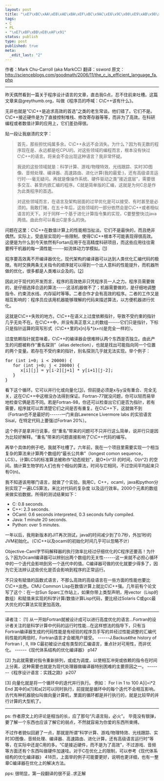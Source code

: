 ```yaml
--- 
layout: post
title: "\xE7\xBC\xAA\xE8\xAE\xBA\xEF\xBC\x9AC\xE6\x9C\x80\xE9\xAB\x98\xE6\x95\x88"
tags: 
- C
- PL
- "\xE7\xBF\xBB\xE8\xAF\x91"
status: publish
type: post
published: true
meta: 
  _edit_last: "2"
---
```

作者：Mark Chu-Carroll (aka MarkCC)
翻译：ssword
原文：<a href="http://scienceblogs.com/goodmath/2006/11/the_c_is_efficient_language_fa.php">http://scienceblogs.com/goodmath/2006/11/the_c_is_efficient_language_fa.php</a>

<hr />

昨天偶然看到一篇关于程序设计语言的文章，直击我G点，忍不住前来吐槽。这篇文章来自greythumb.org，叫做《程序员的呼喊：C\C++该有什么》。

无非也就是“C\C++是追求高效的首选”之类的老生常谈。他们错了。它们不是。C\C++接近硬件是为了直接控制堆栈、修改寄存器等等，而非为了高效。在科研编程或者数值计算的应用上，它们差劲得很。

贴一段让我崩溃的文字：

<blockquote>首先，那些担忧纯属多余。C\C++永远不会消失。为什么？因为有无数的程序现在是、永远都是吃CPU的。对这些领域的编程而言，根本没有快过C\C++的语言。将来会不会出现这种语言？我非常怀疑。

我说的这些领域就是：科学计算、游戏/物理特效、光线跟踪、实时3D图像、音频处理、编译器、高速路由、进化计算(我的最爱:)，还有高级语言运行时---毫无疑问。再就是像操作系统、硬件驱动之类“接近底层”，需要很多交互、甚至内嵌汇编的程序。C就是简单版的汇编，这就是为何C总是作为此类程序的首选。

对这些领域而言，在语言及架构层面的过早优化是可以接受、有时甚至是必须的。我敢打赌，在五十年后，这些领域的一部分依然会是C\C++或者相似语言的天下。对于同样一个基于进化计算指令集的实现，C要整整快过java两倍。由此你可以看出C是多么的快。</blockquote>

问题在这里：C\C++在数值计算上的性能相当扯淡。它们不是最快的，而且绝非偶然。实际上，受底层实现的一些限制，使得C\C++根本不可能表现得很高效。这便是为什么到今天依然有Fortan应用于在高精度科研项目，而这些应用往往需要榨干机器的每一滴性能------如流体动力学模拟。[<a href="#q1">1</a>]

程序要高效离不开编译器优化，现代架构的编译器可以达到人类优化汇编代码的极限。有时交换两条无关指令的顺序就可以得到一个出人意料的性能提升，而机器所做的优化，很多都是人类难以企及的。[<a href="#q2">2</a>]

因此对于现代的开发而言，程序的高效绝非只凭程序员一人之力。程序员需要做的，是仔细选择合适的算法-----这活机器做不了；机器需要做的，是仔细地调整指令、约束流水线、内存延时等等。二者合作才会有高效的程序。二者的工作又是相互影响的：程序员应该用机器能够理解的代码来描述算法，以方便机器进行优化。

这就是C\C++失败的地方。C\C++在语义上过度依赖指针，导致不受约束的指针几乎无处不在。在C\C++中，并没有真正意义上的数组------它们只是指针，下标只是指针运算的简写形式（C\C++里的x[n]与*(x+n)是完全一样的）。

过度依赖指针就意味着，C\C++的编译器会很难辨认两个东西是否独立。由此产生的问题被称作“重名探测”（alias detection），也就是找出可能指向同一个位置的两个变量。若存在不受约束的指针，别名探测几乎就无法实现。举个例子：

<pre lang="c">
for (int i=0; i < 20000) {
   for (int j=0; j < 20000) {
      x[i][j] = y[i-2][j+1] * y[i+1][j-2];
   }
}
</pre>

看下这个循环。它可以并行化或向量化[<a href="#q3">3</a>]，但前提必须是x与y没有重合、完全无关，这在C\C++中这根没办法得到保证。Fortran-77就没问题，你可以轻而易举地检查它俩是否不同。若是Fortran-98，你还可以检查出它们是否为指针，若有需要，程序就可以弄清楚它们之间是否有重复。在C\C++下，这就做不到（Fortran也不是最好的------一门来自Lawrence Livermore labs 的实验语言Sisal，在特定代码上要强过Fortran 20%）。

这个例子是拿并行说事，但“重名”带来的问题可不只并行这么简单，说并行只是因为比较好解释。“重名”带来的问题直接影响了C\C++代码的编写。

再举个具体的例子吧，我就不吐槽了。六年前，我在一个项目里需要实现一个相当复杂的算法来计算两个数组的“最长公共串”（longest comon sequence， LCS）。计算LCS的标准算法被称作“动态规划”，是O*(n^3) 的时间，O(n^2) 的空间。搞计算生物学的人们也有个相似的算法，时间与它相同，不过空间平均起来只有O(n)。

我不知道该用哪门语言，就做了个实验。我用C，C++，ocaml，java和python分别实现了一遍LCS算法，来比对代码的复杂度
以及运行效率。2000个元素的数组来做实验数据，所得的测试结果如下：

<ul>
	<li>C: 0.8 seconds.</li>
	<li>C++: 2.3 seconds.</li>
	<li>OCaml: 0.6 seconds interpreted, 0.3 seconds fully compiled.</li>
	<li>Java: 1 minute 20 seconds.</li>
	<li>Python: over 5 minutes.</li>
</ul>

一年以后，我用新版本的JIT再次测试，java的时间减少到了0.7秒，外加1秒的JVM初始化。（C\C++以及ocaml的初始化时间几乎可以忽略不计）

Objective-Caml字节码解释器的执行效率比经过仔细优化的C程序还要高！为什么？因为Ocaml编译器可以辨别出两个数组的无关性------这一来就不必担心循环中的一个迭代会影响到另一个迭代中的值。C编译器可做的优化就要少得多了，因为它无法辨认这些优化是否会影响到程序的正常运行。

不只没有赋值的函数式语言，不那么高效的高级语言在一些方面的性能也要比C\C++出色。CMU Common Lisp在数值计算上就比C\C++强。几年前有个论文写了这个：在一台Sun Sparc工作站上，如果你带上类型声明，用vector（Lisp的数组）和赋值来实现的科学计算/数值计算Lisp代码，要比经过Solaris C或gcc最大优化的C算法实现更加高效。


<hr />

译者注：
<a name="q1"></a>[1] 从一开始Fortran就被设计成可以进行高度优化的语言…Fortran的设计者关注的是科学计算中代码的运行时性能…在这样想法的指导下，只有当Fortran编译器生成的代码性能是有经验的程序员手写的并经过性能调整的汇编代码性能的两倍时，Fortran语言才会被用户接受。 ------J.Backus《the history of Fortran I , II, III》
C最初被设计成有类型的汇编语言，重点针对可用性，而非优化。 ------《现代体系结构的优化编译器》 p147

<a name="q2"></a>[2] 为此就需要对指令重新排列，或成为调度，以使相互冲突或依赖的指令在时间上分离，这种需要也就是为现代处理器做编译器特别困难的主要原因之一。 -------《程序设计语言：实践之路》 p207

<a name="q3"></a>[3] 向量化就是将一个循环中的迭代并行执行。
例如：
For I  in  1 to 100
    A[i]=i*2
End
其中的a[1]和a[2]可以同时执行，前提就是循环中的每个迭代不会相互影响。古代有种机器貌似叫做向量计算机，里面的循环都是并行执行的，就是比较早的并行计算的大型机了。

<hr />

ps:
作者原文上的评论是相当的长，应了那句“凡语言贴，必火”。 毕竟没有银弹，要了解一个东西也应该了解它的弱点，不然就容易为你爱的东西所束缚。

不过作者貌似回避了一点，那就是所谓“科学计算、游戏/物理特效、光线跟踪、实时3D图像、音频处理、编译器、高速路由、进化计算，还有高级语言运行时”等等，在实际中还是C用的多。“C是接近硬件，而不是为了高效”，不过游戏、音频等方面还有个东西叫做硬件加速哇。对于C在优化上的限制，可以参考《现代体系结构的优化编译器》 418页，上面举的例子可能要更好，说明也更详细，也有一整章C编译器在优化上的解决方法。

pps: 很明显，第一段翻译的很不妥..求正解
